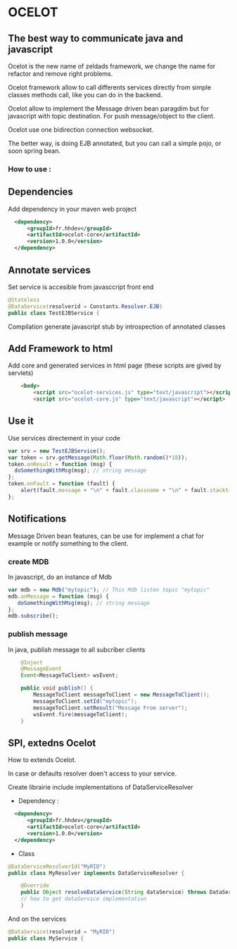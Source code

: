 # OCELOT
## The best way to communicate java and javascript 
Ocelot is the new name of zeldads framework, we change the name for refactor and remove right problems.

Ocelot framework allow to call differents services directly from simple classes methods call, like you can do in the backend.

Ocelot allow to implement the Message driven bean paragdim but for javascript with topic destination.
For push message/object to the client.

Ocelot use one bidirection connection websocket.

The better way, is doing EJB annotated, but you can call a simple pojo, or soon spring bean.

### How to use : 
## Dependencies
Add dependency in your maven web project

```xml
  <dependency>
      <groupId>fr.hhdev</groupId>
      <artifactId>ocelot-core</artifactId>
      <version>1.0.0</version>
  </dependency>
```
## Annotate services
Set service is accesible from javasccript front end
```java
@Stateless
@DataService(resolverid = Constants.Resolver.EJB)
public class TestEJBService {
```
Compilation generate javascript stub by introspection of annotated classes

## Add Framework to html
Add core and generated services in html page (these scripts are gived by servlets)

```html
	<body>
		<script src="ocelot-services.js" type="text/javascript"></script>
		<script src="ocelot-core.js" type="text/javascript"></script>
```

## Use it
Use services directement in your code

```javascript
var srv = new TestEJBService();
var token = srv.getMessage(Math.floor(Math.random()*10));
token.onResult = function (msg) {
  doSomethingWithMsg(msg); // string message
};
token.onFault = function (fault) {
	alert(fault.message + "\n" + fault.classname + "\n" + fault.stacktrace.join('\n'));
};
```

## Notifications 
Message Driven bean features, can be use for implement a chat for example or notify something to the client.

### create MDB
In javascript, do an instance of Mdb

```javascript
var mdb = new Mdb("mytopic"); // This Mdb listen topic "mytopic"
mdb.onMessage = function (msg) {
   doSomethingWithMsg(msg); // string message
};
mdb.subscribe();
```

### publish message
In java, publish message to all subcriber clients
```java
	@Inject
	@MessageEvent
	Event<MessageToClient> wsEvent;

	public void publish() {
		MessageToClient messageToClient = new MessageToClient();
		messageToClient.setId("mytopic");
		messageToClient.setResult("Message From server");
		wsEvent.fire(messageToClient);
	}
```

## SPI, extedns Ocelot
How to extends Ocelot.

In case or defaults resolver doen't access to your service.

Create librairie include implementations of DataServiceResolver

 - Dependency : 
```xml
  <dependency>
      <groupId>fr.hhdev</groupId>
      <artifactId>ocelot-core</artifactId>
      <version>1.0.0</version>
  </dependency>
```
 - Class
```java
@DataServiceResolverId("MyRID")
public class MyResolver implements DataServiceResolver {

	@Override
	public Object resolveDataService(String dataService) throws DataServiceException {
	// how to get dataService implementation
	}
```
And on the services 
```java
@DataService(resolverid = "MyRID")
public class MyService {
```







